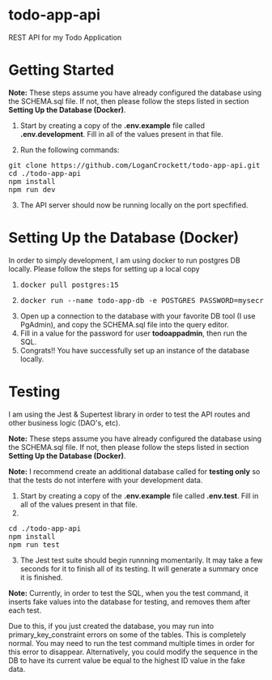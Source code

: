 # todo-app-api

REST API for my Todo Application

# Getting Started
**Note:** These steps assume you have already configured the database using the SCHEMA.sql file. If not, then please follow the steps listed in section **Setting Up the Database (Docker)**.

1. Start by creating a copy of the **.env.example** file called **.env.development**. Fill in all of the values present in that file.

2. Run the following commands:
<pre>
git clone https://github.com/LoganCrockett/todo-app-api.git
cd ./todo-app-api
npm install
npm run dev
</pre>
3. The API server should now be running locally on the port specfified.

# Setting Up the Database (Docker)
In order to simply development, I am using docker to run postgres DB locally. Please follow the steps for setting up a local copy

1. <pre>docker pull postgres:15</pre>
2. <pre>docker run --name todo-app-db -e POSTGRES_PASSWORD=mysecretpassword -d postgres:15</pre>
3. Open up a connection to the database with your favorite DB tool (I use PgAdmin), and copy the SCHEMA.sql file into the query editor.
4. Fill in a value for the password for user **todoappadmin**, then run the SQL.
5. Congrats!! You have successfully set up an instance of the database locally.

# Testing
I am using the Jest & Supertest library in order to test the API routes and other business logic (DAO's, etc).

**Note:** These steps assume you have already configured the database using the SCHEMA.sql file. If not, then please follow the steps listed in section **Setting Up the Database (Docker)**.

**Note:** I recommend create an additional database called for **testing only** so that the tests do not interfere with your development data.

1. Start by creating a copy of the **.env.example** file called **.env.test**. Fill in all of the values present in that file.
2. 
<pre>
cd ./todo-app-api
npm install
npm run test
</pre>
3. The Jest test suite should begin runnning momentarily. It may take a few seconds for it to finish all of its testing. It will generate a summary once it is finished.

**Note:** Currently, in order to test the SQL, when you the test command, it inserts fake values into the database for testing, and removes them after each test.

Due to this, if you just created the database, you may run into primary_key_constraint errors on some of the tables. This is completely normal. You may need to run the test command multiple times in order for this error to disappear. Alternatively, you could modify the sequence in the DB to have its current value be equal to the highest ID value in the fake data.
